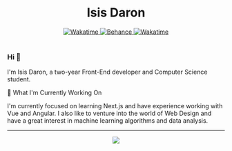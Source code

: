 <h1 align="center"> Isis Daron </h1>
<div align="center">
    <a href="https://www.linkedin.com/in/isisdaron/">
      <img src="https://img.shields.io/badge/LinkedIn-0077B5?&logo=linkedin&style=social" alt="Wakatime">
    </a>
  <a href="https://www.behance.net/isismd">
      <img src="https://img.shields.io/badge/-Behance-blue?style=for-the-badge&logo=behance&style=social" alt="Behance">
  </a>
    <a href="https://wakatime.com/@isismd">
        <img src="https://wakatime.com/badge/user/e32e8020-ddf2-40ad-8032-0eb24a5ebb6e.svg?style=social" alt="Wakatime">
    </a>
</div>

<br/>

### Hi :wave:

I'm Isis Daron, a two-year Front-End developer and Computer Science student.

🌱 What I'm Currently Working On

I'm currently focused on learning Next.js and have experience working with Vue and Angular. I also like to venture into the world of Web Design and have a great interest in machine learning algorithms and data analysis.

---


<div align="center">
  <a href="https://skillicons.dev">
    <img src="https://skillicons.dev/icons?i=vue,angular,next,react,python,java,figma" />
  </a>
</div>
